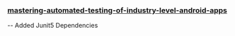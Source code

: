 ### [mastering-automated-testing-of-industry-level-android-apps](https://elopage.com/payer/s/philipplackner/courses/mastering-automated-testing-of-industry-level-android-apps-1?course_session_id=6429488&lesson_id=3021426)


-- Added Junit5 Dependencies 